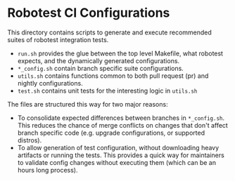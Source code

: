 # Robotest CI Configurations

This directory contains scripts to generate and execute recommended
suites of robotest integration tests.

* `run.sh` provides the glue between the top level Makefile, what robotest expects,
and the dynamically generated configurations.
* `*_config.sh` contain branch specific suite configurations.
* `utils.sh` contains functions common to both pull request (pr) and nightly
configurations.
* `test.sh` contains unit tests for the interesting logic in `utils.sh`

The files are structured this way for two major reasons:

* To consolidate expected differences between branches in `*_config.sh`. This
reduces the chance of merge conflicts on changes that don't affect branch
specific code (e.g. upgrade configurations, or supported distros).
* To allow generation of test configuration, without downloading heavy artifacts
or running the tests. This provides a quick way for maintainers to validate
config changes without executing them (which can be an hours long process).
